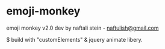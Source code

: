 # emoji-monkey

emoji monkey v2.0 
dev by naftali stein - naftulish@gmail.com

$ build with "customElements" & jquery animate libery.
